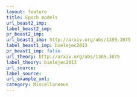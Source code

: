 ```yaml
---
layout: feature
title: Epoch models
url_beast2_imp: 
label_beast2_imp: 
pr_beast2_imp: 
url_beast1_imp: http://arxiv.org/abs/1309.3075
label_beast1_imp: bielejec2013
pr_beast1_imp: false
url_theory: http://arxiv.org/abs/1309.3075
label_theory: bielejec2013
url_source: 
label_source: 
url_example_xml: 
category: Miscellaneous
---
```

